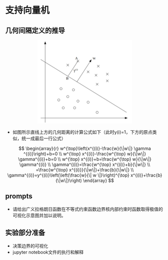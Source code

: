 # 支持向量机

## 几何间隔定义的推导

<p align="center">
  <img src="./geometry_margin.png" width="300"/>
</p>

- 如图所示直线上方的几何距离的计算公式如下（此时y(i)=1，下方的原点类似，统一成最后一行公式）

$$
\begin{array}{r}
w^{\top}\left(x^{(i)}-\frac{w}{\|w\|} \gamma ^{(i)}\right)+b=0 \\
w^{\top} x^{(i)}-\frac{w^{\top} w}{\|w\|} \gamma^{(i)}+b=0 \\
w^{\top} x^{(i)}+b=\frac{w^{\top} w}{\|w\|} \gamma^{(i)} \\
\gamma^{(i)}=\frac{w^{\top} x^{(i)}+b}{\|w\|} \\
=\frac{w^{\top} x^{(i)}}{\|w\|}+\frac{b}{\|w\|} \\
\gamma^{(i)}=y^{(i)}\left(\left(\frac{w}{\| w \|}\right)^{\top} x^{(i)}+\frac{b}{\|w\|}\right)
\end{array}
$$

## prompts
- 请给出广义拉格朗日函数在不等式约束函数边界核内部约束时函数取得极值的可视化示意图并加以说明。


## 实验部分准备
- 决策边界的可视化
- jupyter notebook文件的执行和解释